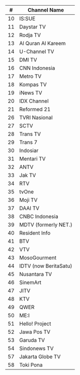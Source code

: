 \# | Channel Name
-- | --
10 | IS:SUE
11 | Daystar TV
12 | Rodja TV
13 | Al Quran Al Kareem
14 | U-Channel TV
15 | DMI TV
16 | CNN Indonesia
17 | Metro TV
18 | Kompas TV
19 | iNews TV
20 | IDX Channel
21 | Reformed 21
26 | TVRI Nasional
27 | SCTV
28 | Trans TV
29 | Trans 7
30 | Indosiar
31 | Mentari TV
32 | ANTV
33 | Jak TV
34 | RTV
35 | tvOne
36 | Moji TV
37 | DAAI TV
38 | CNBC Indonesia
39 | MDTV (formerly NET.)
40 | Resident Info
41 | BTV
42 | VTV
43 | MosoGourment
44 | IDTV (now BeritaSatu)
45 | Nusantara TV
46 | SinemArt
47 | JITV
48 | KTV
49 | QWER
50 | ME:I
51 | Hello! Project
52 | Jawa Pos TV
53 | Garuda TV
54 | Sindonews TV
57 | Jakarta Globe TV
58 | Toki Pona
